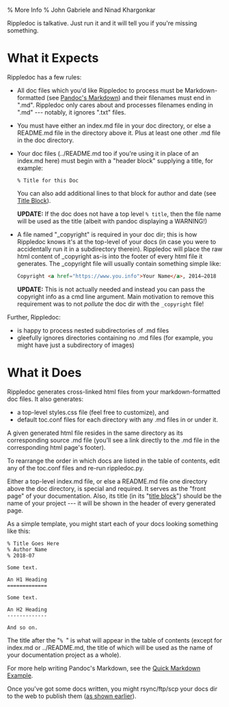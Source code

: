 % More Info
% John Gabriele and Ninad Khargonkar

Rippledoc is talkative. Just run it and it will tell you if you're
missing something.


What it Expects
===============

Rippledoc has a few rules:

  * All doc files which you'd like Rippledoc to process must be
    Markdown-formatted (see [Pandoc's
    Markdown](http://pandoc.org/MANUAL.html#pandocs-markdown))
    and their filenames must end in ".md". Rippledoc only cares about
    and processes filenames ending in ".md" --- notably, it ignores
    ".txt" files.

  * You must have either an index.md file in your doc directory, or
    else a README.md file in the directory above it. Plus at least one
    other .md file in the doc directory.

  * Your doc files (../README.md too if you're using it in place of
    an index.md here) must begin with a "header block" supplying a
    title, for example:

        % Title for this Doc

    You can also add additional lines to that block for author and
    date (see [Title
    Block](http://pandoc.org/MANUAL.html#extension-pandoc_title_block)).
    
    **UPDATE:** If the doc does not have a top level `% title`, then the file name
    will be used as the title (albeit with pandoc displaying a WARNING!)

  * A file named "\_copyright" is required in your doc dir; this is
    how Rippledoc knows it's at the top-level of your docs (in case
    you were to accidentally run it in a subdirectory
    therein). Rippledoc will place the raw html content of \_copyright
    as-is into the footer of every html file it generates. The
    \_copyright file will usually contain something simple like:

    ~~~html
    Copyright <a href="https://www.you.info">Your Name</a>, 2014–2018
    ~~~

    **UPDATE:** This is not actually needed and instead you can pass the copyright
    info as a cmd line argument. Main motivation to remove this requirement was
    to not *pollute* the doc dir with the `_copyright` file!

Further, Rippledoc:

  * is happy to process nested subdirectories of .md files
  * gleefully ignores directories containing no .md files (for
    example, you might have just a subdirectory of images)



What it Does
============

Rippledoc generates cross-linked html files from your
markdown-formatted doc files. It also generates:

  * a top-level styles.css file (feel free to customize), and
  * default toc.conf files for each directory with any .md files in or
    under it.

A given generated html file resides in the same directory as its
corresponding source .md file (you'll see a link directly to the .md
file in the corresponding html page's footer).

To rearrange the order in which docs are listed in the table of
contents, edit any of the toc.conf files and re-run rippledoc.py.

Either a top-level index.md file, or else a README.md file one
directory above the doc directory, is special and required. It serves
as the "front page" of your documentation. Also, its title (in its
"[title
block](http://pandoc.org/MANUAL.html#extension-pandoc_title_block)")
should be the name of your project --- it will be shown in the header
of every generated page.

<a id="simple-template"/>
As a simple template, you might start each of your docs looking
something like this:

~~~~
% Title Goes Here
% Author Name
% 2018-07

Some text.

An H1 Heading
=============

Some text.

An H2 Heading
-------------

And so on.
~~~~

The title after the "`% `" is what will appear in the table of
contents (except for index.md or ../README.md, the title of which will
be used as the name of your documentation project as a whole).

For more help writing Pandoc's Markdown, see the [Quick Markdown
Example](quick-markdown-example.html).

Once you've got some docs written, you might rsync/ftp/scp your docs
dir to the web to publish them ([as shown
earlier](index.html#quick-usage)).
